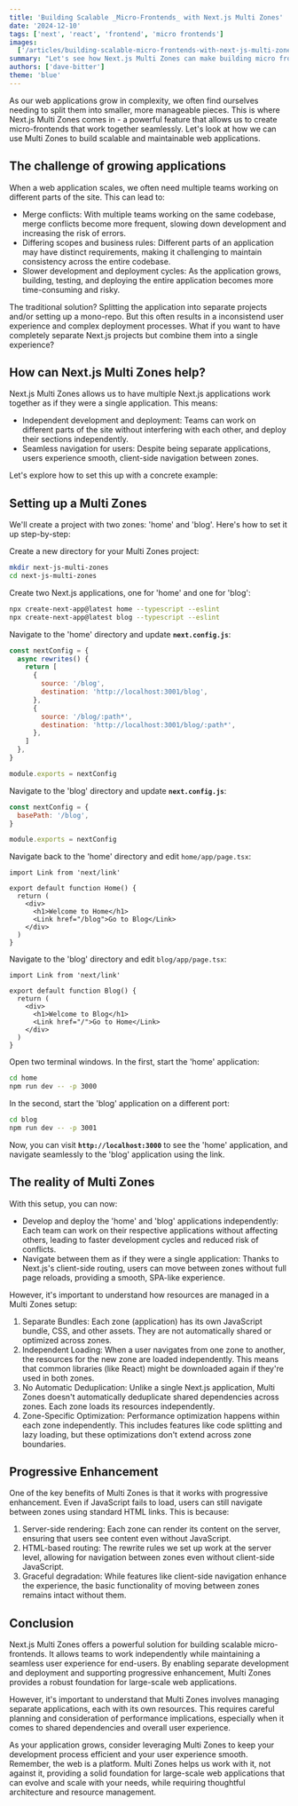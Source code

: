 ```yaml
---
title: 'Building Scalable _Micro-Frontends_ with Next.js Multi Zones'
date: '2024-12-10'
tags: ['next', 'react', 'frontend', 'micro frontends']
images:
  ['/articles/building-scalable-micro-frontends-with-next-js-multi-zones/next-multi-zones-hero.png']
summary: "Let's see how Next.js Multi Zones can make building micro frontends a breeze."
authors: ['dave-bitter']
theme: 'blue'
---
```


As our web applications grow in complexity, we often find ourselves needing to split them into smaller, more manageable pieces. This is where Next.js Multi Zones comes in - a powerful feature that allows us to create micro-frontends that work together seamlessly. Let's look at how we can use Multi Zones to build scalable and maintainable web applications.

## The challenge of growing applications

When a web application scales, we often need multiple teams working on different parts of the site. This can lead to:

- Merge conflicts: With multiple teams working on the same codebase, merge conflicts become more frequent, slowing down development and increasing the risk of errors.
- Differing scopes and business rules: Different parts of an application may have distinct requirements, making it challenging to maintain consistency across the entire codebase.
- Slower development and deployment cycles: As the application grows, building, testing, and deploying the entire application becomes more time-consuming and risky.

The traditional solution? Splitting the application into separate projects and/or setting up a mono-repo. But this often results in a inconsistend user experience and complex deployment processes. What if you want to have completely separate Next.js projects but combine them into a single experience?

## How can Next.js Multi Zones help?

Next.js Multi Zones allows us to have multiple Next.js applications work together as if they were a single application. This means:

- Independent development and deployment: Teams can work on different parts of the site without interfering with each other, and deploy their sections independently.
- Seamless navigation for users: Despite being separate applications, users experience smooth, client-side navigation between zones.

Let's explore how to set this up with a concrete example:

## Setting up a Multi Zones

We'll create a project with two zones: 'home' and 'blog'. Here's how to set it up step-by-step:

Create a new directory for your Multi Zones project:

```bash
mkdir next-js-multi-zones
cd next-js-multi-zones
```

Create two Next.js applications, one for 'home' and one for 'blog':

```bash
npx create-next-app@latest home --typescript --eslint
npx create-next-app@latest blog --typescript --eslint
```

Navigate to the 'home' directory and update **`next.config.js`**:

```jsx:home/next.config.js
const nextConfig = {
  async rewrites() {
    return [
      {
        source: '/blog',
        destination: 'http://localhost:3001/blog',
      },
      {
        source: '/blog/:path*',
        destination: 'http://localhost:3001/blog/:path*',
      },
    ]
  },
}

module.exports = nextConfig
```

Navigate to the 'blog' directory and update **`next.config.js`**:

```jsx:blog/next.config.js
const nextConfig = {
  basePath: '/blog',
}

module.exports = nextConfig
```

Navigate back to the 'home' directory and edit `home/app/page.tsx`:

```jsx:home/app/page.tsx
import Link from 'next/link'

export default function Home() {
  return (
    <div>
      <h1>Welcome to Home</h1>
      <Link href="/blog">Go to Blog</Link>
    </div>
  )
}
```

Navigate to the 'blog' directory and edit `blog/app/page.tsx`:

```jsx:blog/app/page.tsx
import Link from 'next/link'

export default function Blog() {
  return (
    <div>
      <h1>Welcome to Blog</h1>
      <Link href="/">Go to Home</Link>
    </div>
  )
}
```

Open two terminal windows. In the first, start the 'home' application:

```bash
cd home
npm run dev -- -p 3000
```

In the second, start the 'blog' application on a different port:

```bash
cd blog
npm run dev -- -p 3001
```

Now, you can visit **`http://localhost:3000`** to see the 'home' application, and navigate seamlessly to the 'blog' application using the link.

## The reality of Multi Zones

With this setup, you can now:

- Develop and deploy the 'home' and 'blog' applications independently: Each team can work on their respective applications without affecting others, leading to faster development cycles and reduced risk of conflicts.
- Navigate between them as if they were a single application: Thanks to Next.js's client-side routing, users can move between zones without full page reloads, providing a smooth, SPA-like experience.

However, it's important to understand how resources are managed in a Multi Zones setup:

1. Separate Bundles: Each zone (application) has its own JavaScript bundle, CSS, and other assets. They are not automatically shared or optimized across zones.
2. Independent Loading: When a user navigates from one zone to another, the resources for the new zone are loaded independently. This means that common libraries (like React) might be downloaded again if they're used in both zones.
3. No Automatic Deduplication: Unlike a single Next.js application, Multi Zones doesn't automatically deduplicate shared dependencies across zones. Each zone loads its resources independently.
4. Zone-Specific Optimization: Performance optimization happens within each zone independently. This includes features like code splitting and lazy loading, but these optimizations don't extend across zone boundaries.

## Progressive Enhancement

One of the key benefits of Multi Zones is that it works with progressive enhancement. Even if JavaScript fails to load, users can still navigate between zones using standard HTML links. This is because:

1. Server-side rendering: Each zone can render its content on the server, ensuring that users see content even without JavaScript.
2. HTML-based routing: The rewrite rules we set up work at the server level, allowing for navigation between zones even without client-side JavaScript.
3. Graceful degradation: While features like client-side navigation enhance the experience, the basic functionality of moving between zones remains intact without them.

## Conclusion

Next.js Multi Zones offers a powerful solution for building scalable micro-frontends. It allows teams to work independently while maintaining a seamless user experience for end-users. By enabling separate development and deployment and supporting progressive enhancement, Multi Zones provides a robust foundation for large-scale web applications.

However, it's important to understand that Multi Zones involves managing separate applications, each with its own resources. This requires careful planning and consideration of performance implications, especially when it comes to shared dependencies and overall user experience.

As your application grows, consider leveraging Multi Zones to keep your development process efficient and your user experience smooth. Remember, the web is a platform. Multi Zones helps us work with it, not against it, providing a solid foundation for large-scale web applications that can evolve and scale with your needs, while requiring thoughtful architecture and resource management.

